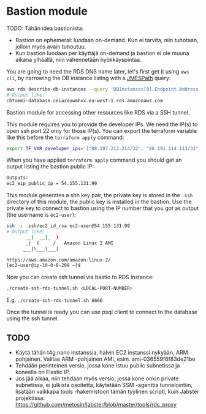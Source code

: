 # Bastion module

TODO: Tähän idea bastionista:
- Bastion on ephemeral: luodaan on-demand. Kun ei tarvita, niin tuhotaan, jolloin myös avain tuhoutuu.
- Kun bastion luodaan per käyttäjä on-demand ja bastion ei ole muuna aikana ylhäällä, niin vähennetään hyökkäyspintaa.


You are going to need the RDS DNS name later, let's first get it using `aws cli`, by narrowing the DB instance listing with a [JMESPath](https://jmespath.org/) query:

```bash
aws rds describe-db-instances --query 'DBInstances[0].Endpoint.Address' --out text
# Output like:
cbtommi-database.ceiazeowmhxx.eu-west-1.rds.amazonaws.com
```

Bastion module for accessing other resources like RDS via a SSH tunnel.

This module requires you to provide the developer IPs. We need the IP(s) to open ssh port 22 only for those IP(s). You can export the terraform variable like this before the `terraform apply` command:
 
 ```bash
 export TF_VAR_developer_ips='["88.197.213.214/32", "88.191.114.113/32"]'
```

When you have applied `terraform apply` command you should get an output  listing the bastion public IP:

```bash
Outputs:
ec2_eip_public_ip = 54.155.131.99
```

This module generates a shh key pair, the private key is stored in the `.ssh` directory of this module, the public key is installed in the bastion. Use the private key to connect to bastion using the IP number that you got as output (the username is `ec2-user`):

```bash
ssh -i .ssh/ec2_id_rsa ec2-user@54.155.131.99
# Output like:
       __|  __|_  )
       _|  (     /   Amazon Linux 2 AMI
      ___|\___|___|

https://aws.amazon.com/amazon-linux-2/
[ec2-user@ip-10-0-0-209 ~]$ 
```

Now you can create ssh tunnel via bastio to RDS instance:

```bash
./create-ssh-rds-tunnel.sh <LOCAL-PORT-NUMBER>
```

E.g. `./create-ssh-rds-tunnel.sh 6666`

Once the tunnel is ready you can use psql client to connect to the database using the ssh tunnel.



## TODO

* Käytä tähän t4g.nano instanssia, halvin EC2 instanssi nykyään, ARM pohjainen. Valitse ARM -pohjainen AMI, esim. ami-036559f6f83de21be
* Tehdään perinteinen versio, jossa kone istuu public subnetissa ja koneella on Elastic IP.
* Jos jää aikaa, niin tehdään myös versio, jossa kone onkin private subnetissa, ei julkista osoitetta, käytetään SSM -agenttia tunnelointiin, lisätään vaikkapa tools -hakemistoon tämän tyylinen scripti, kuin Jabster projektissa: https://github.com/metosin/jabster/blob/master/tools/rds_proxy
